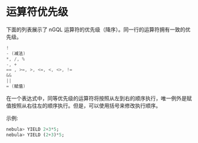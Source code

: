 # 运算符优先级

下面的列表展示了 nGQL 运算符的优先级（降序）。同一行的运算符拥有一致的优先级。

```c
!
- (减法)
*, /, %
-, +
== , >=, >, <=, <, <>, !=
&&
||
= (赋值)
```

在一个表达式中，同等优先级的运算符将按照从左到右的顺序执行，唯一例外是赋值按照从右往左的顺序执行。但是，可以使用括号来修改执行顺序。

示例:

```SQL
nebula> YIELD 2+3*5;
nebula> YIELD (2+3)*5;
```

